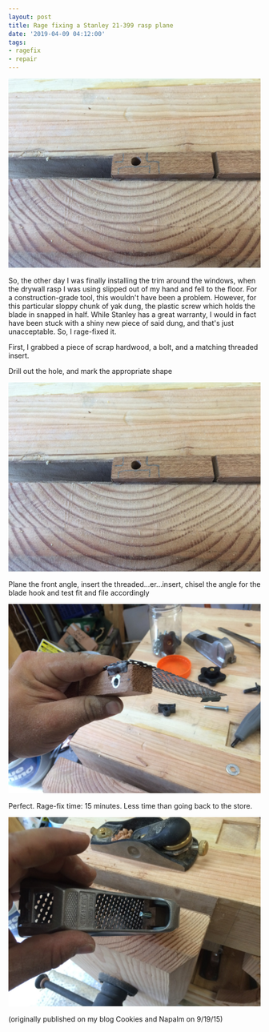 ```yaml
---
layout: post
title: Rage fixing a Stanley 21-399 rasp plane
date: '2019-04-09 04:12:00'
tags:
- ragefix
- repair
---
```


![](/pictures/IMG_1749.JPG)

So, the other day I was finally installing the trim around the windows, when the drywall rasp I was using slipped out of my hand and fell to the floor. For a construction-grade tool, this wouldn't have been a problem. However, for this particular sloppy chunk of yak dung, the plastic screw which holds the blade in snapped in half. While Stanley has a great warranty, I would in fact have been stuck with a shiny new piece of said dung, and that's just unacceptable. So, I rage-fixed it.

First, I grabbed a piece of scrap hardwood, a bolt, and a matching threaded insert.

Drill out the hole, and mark the appropriate shape

![](/pictures/IMG_1749.JPG)

Plane the front angle, insert the threaded...er...insert, chisel the angle for the blade hook and test fit and file accordingly

![](/pictures/IMG_1751.jpg)

Perfect. Rage-fix time: 15 minutes. Less time than going back to the store.

![](/pictures/IMG_1756.jpg)

(originally published on my blog Cookies and Napalm on 9/19/15)

